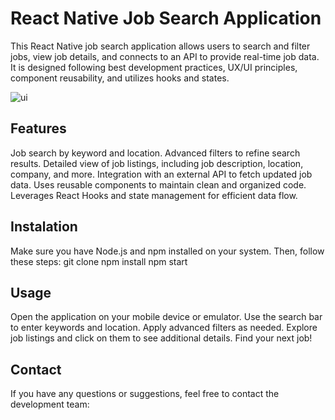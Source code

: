 # React Native Job Search Application

This React Native job search application allows users to search and filter jobs, view job details, and connects to an API to provide real-time job data. It is designed following best development practices, UX/UI principles, component reusability, and utilizes hooks and states.

![ui](https://github.com/ArtielSry/ReactNativeApp_JobSearch/assets/113340763/df08e8cd-516d-486c-8f60-fc62aaabc16e)

## Features

Job search by keyword and location.
Advanced filters to refine search results.
Detailed view of job listings, including job description, location, company, and more.
Integration with an external API to fetch updated job data.
Uses reusable components to maintain clean and organized code.
Leverages React Hooks and state management for efficient data flow.

## Instalation

Make sure you have Node.js and npm installed on your system. Then, follow these steps:
git clone
npm install
npm start

## Usage

Open the application on your mobile device or emulator.
Use the search bar to enter keywords and location.
Apply advanced filters as needed.
Explore job listings and click on them to see additional details.
Find your next job!

## Contact

If you have any questions or suggestions, feel free to contact the development team:
